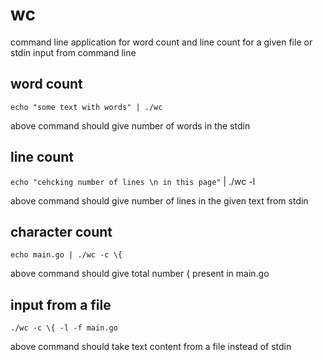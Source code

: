 # wc
command line application for word count and line count for a given file or stdin input from command line

## word count
`echo "some text with words" | ./wc `

above command should give number of words in the stdin

## line count
`echo "cehcking number of lines \n in this page"` | ./wc -l

above command should give number of lines in the given text from stdin

## character count
`echo main.go | ./wc -c \{`

above command should give total number { present in main.go

## input from a file
`./wc -c \{ -l -f main.go`

above command should take text content from a file instead of stdin
